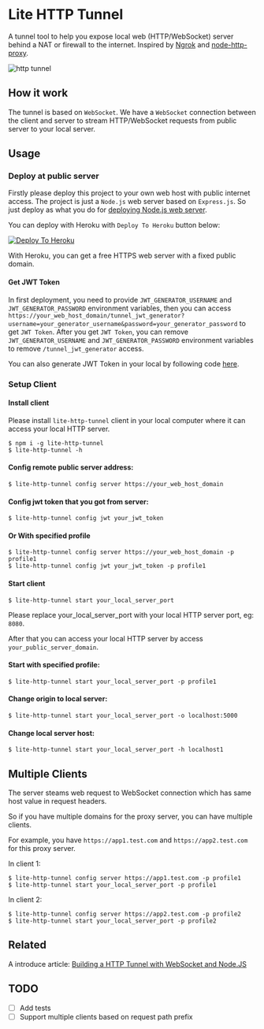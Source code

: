 # Lite HTTP Tunnel

A tunnel tool to help you expose local web (HTTP/WebSocket) server behind a NAT or firewall to the internet. Inspired by [Ngrok](https://github.com/inconshreveable/ngrok) and [node-http-proxy](https://github.com/http-party/node-http-proxy).

![http tunnel](https://user-images.githubusercontent.com/7036536/155876708-f30f4921-c8c8-463d-8917-c4f932d3b2e6.png)

## How it work

The tunnel is based on `WebSocket`. We have a `WebSocket` connection between the client and server to stream HTTP/WebSocket requests from public server to your local server.

## Usage

### Deploy at public server

Firstly please deploy this project to your own web host with public internet access. The project is just a `Node.js` web server based on `Express.js`. So just deploy as what you do for [deploying Node.js web server](https://developer.mozilla.org/en-US/docs/Learn/Server-side/Express_Nodejs/deployment).

You can deploy with Heroku with `Deploy To Heroku` button below:

[![Deploy To Heroku](https://www.herokucdn.com/deploy/button.svg)](https://heroku.com/deploy)

With Heroku, you can get a free HTTPS web server with a fixed public domain.

#### Get JWT Token

In first deployment, you need to provide `JWT_GENERATOR_USERNAME` and `JWT_GENERATOR_PASSWORD` environment variables, then you can access `https://your_web_host_domain/tunnel_jwt_generator?username=your_generator_username&password=your_generator_password` to get `JWT Token`. After you get `JWT Token`, you can remove `JWT_GENERATOR_USERNAME` and `JWT_GENERATOR_PASSWORD` environment variables to remove `/tunnel_jwt_generator` access.

You can also generate JWT Token in your local by following code [here](https://github.com/embbnux/lite-http-tunnel/blob/main/server.js#L71).

### Setup Client

#### Install client

Please install `lite-http-tunnel` client in your local computer where it can access your local HTTP server.

```shell
$ npm i -g lite-http-tunnel
$ lite-http-tunnel -h
```

#### Config remote public server address:

```shell
$ lite-http-tunnel config server https://your_web_host_domain
```

#### Config jwt token that you got from server:

```shell
$ lite-http-tunnel config jwt your_jwt_token
```

#### Or With specified profile

```shell
$ lite-http-tunnel config server https://your_web_host_domain -p profile1
$ lite-http-tunnel config jwt your_jwt_token -p profile1
```

#### Start client

```shell
$ lite-http-tunnel start your_local_server_port
```

Please replace your_local_server_port with your local HTTP server port, eg: `8080`.

After that you can access your local HTTP server by access `your_public_server_domain`.

#### Start with specified profile:

```shell
$ lite-http-tunnel start your_local_server_port -p profile1
```

#### Change origin to local server:

```shell
$ lite-http-tunnel start your_local_server_port -o localhost:5000
```

#### Change local server host:

```shell
$ lite-http-tunnel start your_local_server_port -h localhost1
```

## Multiple Clients

The server steams web request to WebSocket connection which has same host value in request headers.

So if you have multiple domains for the proxy server, you can have multiple clients.

For example, you have `https://app1.test.com` and `https://app2.test.com` for this proxy server.

In client 1:

```
$ lite-http-tunnel config server https://app1.test.com -p profile1
$ lite-http-tunnel start your_local_server_port -p profile1
```

In client 2:

```
$ lite-http-tunnel config server https://app2.test.com -p profile2
$ lite-http-tunnel start your_local_server_port -p profile2
```

## Related

A introduce article: [Building a HTTP Tunnel with WebSocket and Node.JS](https://medium.com/@embbnux/building-a-http-tunnel-with-websocket-and-node-js-98068b0225d3?source=friends_link&sk=985d90ec9f512928b34ed38b7ddcb378)

## TODO

- [ ] Add tests
- [ ] Support multiple clients based on request path prefix
